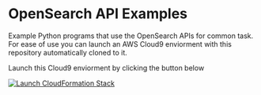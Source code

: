 # OpenSearch API Examples

Example Python programs that use the OpenSearch APIs for common task. For ease of use you can launch an AWS Cloud9 enviorment with this repository automatically cloned to it. 

Launch this Cloud9 enviorment by clicking the button below

[![Launch CloudFormation Stack](https://sharkech-public.s3.amazonaws.com/misc-public/cloudformation-launch-stack.png)](https://console.aws.amazon.com/cloudformation/home#/stacks/new?stackName=open-search-demo-vpc&templateURL=https://sharkech-public.s3.amazonaws.com/misc-public/cloud9_w_OpenSearch_API_repo.yml)
